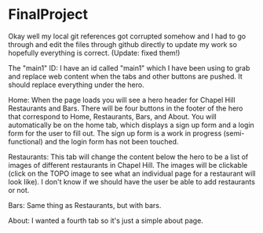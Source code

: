 # FinalProject

Okay well my local git references got corrupted somehow and I had to go through and edit the files through github directly to update my work so hopefully everything is correct. (Update: fixed them!)

The "main1" ID: I have an id called "main1" which I have been using to grab and replace web content when the tabs and other buttons are pushed. It should replace everything under the hero.

Home: When the page loads you will see a hero header for Chapel Hill Restaurants and Bars. There will be four buttons in the footer of the hero that correspond to Home, Restaurants, Bars, and About. You will automatically be on the home tab, which displays a sign up form and a login form for the user to fill out. The sign up form is a work in progress (semi-functional) and the login form has not been touched.

Restaurants: This tab will change the content below the hero to be a list of images of different restaurants in Chapel Hill. The images will be clickable (click on the TOPO image to see what an individual page for a restaurant will look like). I don't know if we should have the user be able to add restaurants or not.

Bars: Same thing as Restaurants, but with bars.

About: I wanted a fourth tab so it's just a simple about page.
